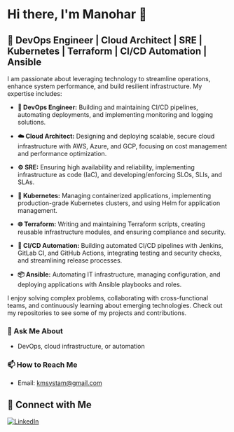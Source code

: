 

<!--
**mano-nunna/mano-nunna** is a ✨ _special_ ✨ repository because its `README.md` (this file) appears on your GitHub profile.

Here are some ideas to get you started:

- 🔭 I’m currently working on ...
- 🌱 I’m currently learning ...
- 👯 I’m looking to collaborate on ...
- 🤔 I’m looking for help with ...
- 💬 Ask me about ...
- 📫 How to reach me: ...
- 😄 Pronouns: ...
- ⚡ Fun fact: ...
-->





# Hi there, I'm Manohar 👋

## 🔧 DevOps Engineer | Cloud Architect | SRE | Kubernetes | Terraform | CI/CD Automation | Ansible

I am passionate about leveraging technology to streamline operations, enhance system performance, and build resilient infrastructure. My expertise includes:

- **🔧 DevOps Engineer:** Building and maintaining CI/CD pipelines, automating deployments, and implementing monitoring and logging solutions.

- **☁️ Cloud Architect:** Designing and deploying scalable, secure cloud infrastructure with AWS, Azure, and GCP, focusing on cost management and performance optimization.

- **⚙️ SRE:** Ensuring high availability and reliability, implementing infrastructure as code (IaC), and developing/enforcing SLOs, SLIs, and SLAs.

- **🐳 Kubernetes:** Managing containerized applications, implementing production-grade Kubernetes clusters, and using Helm for application management.

- **🌐 Terraform:** Writing and maintaining Terraform scripts, creating reusable infrastructure modules, and ensuring compliance and security.

- **🚀 CI/CD Automation:** Building automated CI/CD pipelines with Jenkins, GitLab CI, and GitHub Actions, integrating testing and security checks, and streamlining release processes.

- **📦 Ansible:** Automating IT infrastructure, managing configuration, and deploying applications with Ansible playbooks and roles.

I enjoy solving complex problems, collaborating with cross-functional teams, and continuously learning about emerging technologies. Check out my repositories to see some of my projects and contributions.


### 💬 Ask Me About
- DevOps, cloud infrastructure, or automation

### 📫 How to Reach Me
- Email: kmsystam@gmail.com

## 🔗 Connect with Me
[![LinkedIn](https://img.shields.io/badge/LinkedIn-blue?style=flat&logo=linkedin)](www.linkedin.com/in/manohar-nunna)
